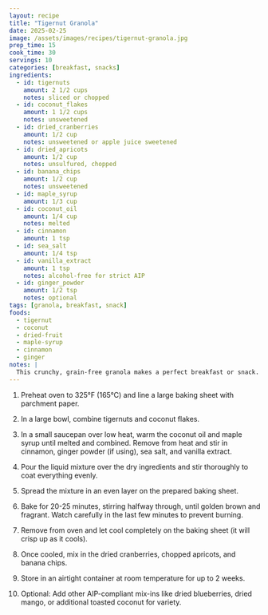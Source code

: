 ```yaml
---
layout: recipe
title: "Tigernut Granola"
date: 2025-02-25
image: /assets/images/recipes/tigernut-granola.jpg
prep_time: 15
cook_time: 30
servings: 10
categories: [breakfast, snacks]
ingredients:
  - id: tigernuts
    amount: 2 1/2 cups
    notes: sliced or chopped
  - id: coconut_flakes
    amount: 1 1/2 cups
    notes: unsweetened
  - id: dried_cranberries
    amount: 1/2 cup
    notes: unsweetened or apple juice sweetened
  - id: dried_apricots
    amount: 1/2 cup
    notes: unsulfured, chopped
  - id: banana_chips
    amount: 1/2 cup
    notes: unsweetened
  - id: maple_syrup
    amount: 1/3 cup
  - id: coconut_oil
    amount: 1/4 cup
    notes: melted
  - id: cinnamon
    amount: 1 tsp
  - id: sea_salt
    amount: 1/4 tsp
  - id: vanilla_extract
    amount: 1 tsp
    notes: alcohol-free for strict AIP
  - id: ginger_powder
    amount: 1/2 tsp
    notes: optional
tags: [granola, breakfast, snack]
foods:
  - tigernut
  - coconut
  - dried-fruit
  - maple-syrup
  - cinnamon
  - ginger
notes: |
  This crunchy, grain-free granola makes a perfect breakfast or snack. Tigernuts aren't actually nuts, but small tubers, making them completely AIP-compliant. This granola stores well in an airtight container for up to two weeks. Enjoy it with coconut yogurt, as a topping for smoothie bowls, or simply by the handful as a satisfying snack.
---
```

1. Preheat oven to 325°F (165°C) and line a large baking sheet with parchment paper.

2. In a large bowl, combine tigernuts and coconut flakes.

3. In a small saucepan over low heat, warm the coconut oil and maple syrup until melted and combined. Remove from heat and stir in cinnamon, ginger powder (if using), sea salt, and vanilla extract.

4. Pour the liquid mixture over the dry ingredients and stir thoroughly to coat everything evenly.

5. Spread the mixture in an even layer on the prepared baking sheet.

6. Bake for 20-25 minutes, stirring halfway through, until golden brown and fragrant. Watch carefully in the last few minutes to prevent burning.

7. Remove from oven and let cool completely on the baking sheet (it will crisp up as it cools).

8. Once cooled, mix in the dried cranberries, chopped apricots, and banana chips.

9. Store in an airtight container at room temperature for up to 2 weeks.

10. Optional: Add other AIP-compliant mix-ins like dried blueberries, dried mango, or additional toasted coconut for variety.
